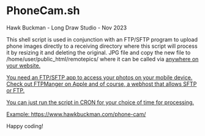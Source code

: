 # PhoneCam.sh

Hawk Buckman - Long Draw Studio - Nov 2023

This shell script is used in conjunction with an FTP/SFTP program to upload phone images directly to a 
receiving directory where this script will process it by resizing it and deleting the original. JPG file 
and copy the new file to /home/user/public_html/remotepics/ where it can be called via <a href> anywhere
on your website.

You need an FTP/SFTP app to access your photos on your mobile device. Check out FTPManger on Apple
and of course, a webhost that allows SFTP or FTP.

You can just run the script in CRON for your choice of time for processing.

Example: https://www.hawkbuckman.com/phone-cam/

Happy coding!
